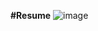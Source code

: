 **#Resume**
![image](https://github.com/user-attachments/assets/0d5788f4-8f12-429c-8d2c-40c0a3d5b4a3)
